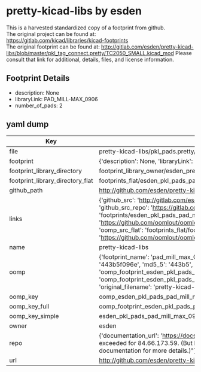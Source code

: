 # pretty-kicad-libs by esden  
This is a harvested standardized copy of a footprint from github.  
The original project can be found at:  
https://gitlab.com/kicad/libraries/kicad-footprints  
The original footprint can be found at:
http://gitlab.com/esden/pretty-kicad-libs/blob/master/pkl_tag_connect.pretty/TC2050_SMALL.kicad_mod
Please consult that link for additional, details, files, and license information.  
## Footprint Details
* description: None  
* libraryLink: PAD_MILL-MAX_0906  
* number_of_pads: 2  
## yaml dump  
| Key | Value |  
| --- | --- |  
| file | pretty-kicad-libs/pkl_pads.pretty/PAD_MILL-MAX_0906.kicad_mod |  
| footprint | {'description': None, 'libraryLink': 'PAD_MILL-MAX_0906', 'number_of_pads': 2} |  
| footprint_library_directory | footprint_library_owner/esden_pretty-kicad-libs |  
| footprint_library_directory_flat | footprints_flat/esden_pkl_pads_pad_mill_max_0906/working |  
| github_path | http://github.com/esden/pretty-kicad-libs/blob/master/pkl_pads.pretty/PAD_MILL-MAX_0906.kicad_mod |  
| links | {'github_src': 'http://gitlab.com/esden/pretty-kicad-libs/blob/master/pkl_tag_connect.pretty/TC2050_SMALL.kicad_mod', 'github_src_repo': 'https://gitlab.com/kicad/libraries/kicad-footprints', 'oomp_bot': 'footprints/esden_pkl_pads_pad_mill_max_0906/working', 'oomp_bot_github': 'https://github.com/oomlout/oomlout_oomp_footprint_bot/tree/main/footprints/esden_pkl_pads_pad_mill_max_0906/working', 'oomp_src_flat': 'footprints_flat/footprints_flat/esden_pkl_pads_pad_mill_max_0906/working', 'oomp_src_flat_github': 'https://github.com/oomlout/oomlout_oomp_footprint_src/tree/main/footprints_flat/esden_pkl_pads_pad_mill_max_0906/working'} |  
| name | pretty-kicad-libs |  
| oomp | {'footprint_name': 'pad_mill_max_0906', 'library_name': 'pkl_pads', 'md5': '443b5f096ef4d772672c5e3160dc4cd4', 'md5_10': '443b5f096e', 'md5_5': '443b5', 'md5_6': '443b5f', 'oomp_key': 'oomp_esden_pkl_pads_pad_mill_max_0906', 'oomp_key_extra': 'oomp_footprint_esden_pkl_pads_pad_mill_max_0906', 'oomp_key_full': 'oomp_footprint_esden_pkl_pads_pad_mill_max_0906_443b5f', 'oomp_key_simple': 'esden_pkl_pads_pad_mill_max_0906', 'original_filename': 'pretty-kicad-libs/pkl_pads.pretty/PAD_MILL-MAX_0906.kicad_mod', 'owner_name': 'esden'} |  
| oomp_key | oomp_esden_pkl_pads_pad_mill_max_0906 |  
| oomp_key_full | oomp_footprint_esden_pkl_pads_pad_mill_max_0906 |  
| oomp_key_simple | esden_pkl_pads_pad_mill_max_0906 |  
| owner | esden |  
| repo | {'documentation_url': 'https://docs.github.com/rest/overview/resources-in-the-rest-api#rate-limiting', 'message': "API rate limit exceeded for 84.66.173.59. (But here's the good news: Authenticated requests get a higher rate limit. Check out the documentation for more details.)"} |  
| url | http://github.com/esden/pretty-kicad-libs |  

